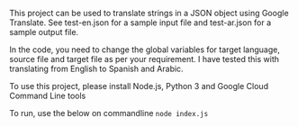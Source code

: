 This project can be used to translate strings in a JSON object using Google Translate.
See test-en.json for a sample input file and test-ar.json for a sample output file.

In the code, you need to change the global variables for target language, source file and target file as per your requirement.
I have tested this with translating from English to Spanish and Arabic.


To use this project, please install Node.js, Python 3 and Google Cloud Command Line tools

To run, use the below on commandline
`node index.js`
